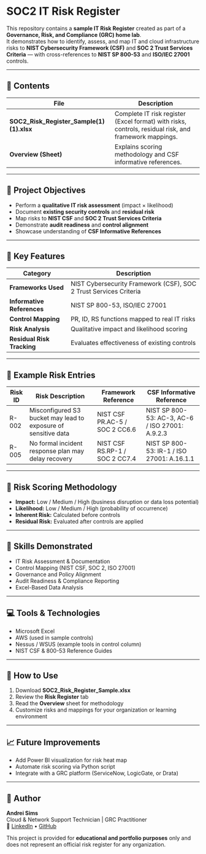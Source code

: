 # SOC2 IT Risk Register

This repository contains a **sample IT Risk Register** created as part of a **Governance, Risk, and Compliance (GRC) home lab**.  
It demonstrates how to identify, assess, and map IT and cloud infrastructure risks to **NIST Cybersecurity Framework (CSF)** and **SOC 2 Trust Services Criteria** — with cross-references to **NIST SP 800-53** and **ISO/IEC 27001** controls.

---

## 📂 Contents
| File | Description |
|------|--------------|
| **SOC2_Risk_Register_Sample(1)(1).xlsx** | Complete IT risk register (Excel format) with risks, controls, residual risk, and framework mappings. |
| **Overview (Sheet)** | Explains scoring methodology and CSF informative references. |

---

## 🎯 Project Objectives
- Perform a **qualitative IT risk assessment** (impact × likelihood)
- Document **existing security controls** and **residual risk**
- Map risks to **NIST CSF** and **SOC 2 Trust Services Criteria**
- Demonstrate **audit readiness** and **control alignment**
- Showcase understanding of **CSF Informative References**

---

## 🧩 Key Features
| Category | Description |
|-----------|--------------|
| **Frameworks Used** | NIST Cybersecurity Framework (CSF), SOC 2 Trust Services Criteria |
| **Informative References** | NIST SP 800-53, ISO/IEC 27001 |
| **Control Mapping** | PR, ID, RS functions mapped to real IT risks |
| **Risk Analysis** | Qualitative impact and likelihood scoring |
| **Residual Risk Tracking** | Evaluates effectiveness of existing controls |

---

## 🧠 Example Risk Entries

| Risk ID | Risk Description | Framework Reference | CSF Informative Reference |
|----------|------------------|----------------------|-----------------------------|
| R-002 | Misconfigured S3 bucket may lead to exposure of sensitive data | NIST CSF PR.AC-5 / SOC 2 CC6.6 | NIST SP 800-53: AC-3, AC-6 / ISO 27001: A.9.2.3 |
| R-005 | No formal incident response plan may delay recovery | NIST CSF RS.RP-1 / SOC 2 CC7.4 | NIST SP 800-53: IR-1 / ISO 27001: A.16.1.1 |

---

## 🧮 Risk Scoring Methodology
- **Impact:** Low / Medium / High (business disruption or data loss potential)  
- **Likelihood:** Low / Medium / High (probability of occurrence)  
- **Inherent Risk:** Calculated before controls  
- **Residual Risk:** Evaluated after controls are applied  

---

## 🧰 Skills Demonstrated
- IT Risk Assessment & Documentation  
- Control Mapping (NIST CSF, SOC 2, ISO 27001)  
- Governance and Policy Alignment  
- Audit Readiness & Compliance Reporting  
- Excel-Based Data Analysis  

---

## 💻 Tools & Technologies
- Microsoft Excel  
- AWS (used in sample controls)  
- Nessus / WSUS (example tools in control column)  
- NIST CSF & 800-53 Reference Guides  

---

## 🧠 How to Use
1. Download **SOC2_Risk_Register_Sample.xlsx**  
2. Review the **Risk Register** tab  
3. Read the **Overview** sheet for methodology  
4. Customize risks and mappings for your organization or learning environment  

---

## 📈 Future Improvements
- Add Power BI visualization for risk heat map  
- Automate risk scoring via Python script  
- Integrate with a GRC platform (ServiceNow, LogicGate, or Drata)

---

## 👤 Author
**Andrei Sims**  
Cloud & Network Support Technician | GRC Practitioner  
🔗 [LinkedIn](https://linkedin.com/in/andrei-sims-ab040426/) • [GitHub](https://github.com/andreisims)

This project is provided for **educational and portfolio purposes** only and does not represent an official risk register for any organization.

